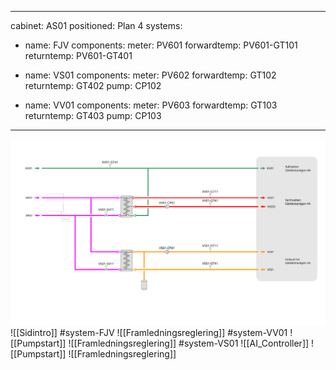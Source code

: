 
---
cabinet: AS01
positioned: Plan 4
systems:

  - name: FJV
    components:
      meter: PV601
      forwardtemp: PV601-GT101
      returntemp: PV601-GT401
  
  - name: VS01
    components:
      meter: PV602
      forwardtemp: GT102
      returntemp: GT402
      pump: CP102
  
  - name: VV01
    components:
      meter: PV603
      forwardtemp: GT103
      returntemp: GT403
      pump: CP103
---
![](./Example/Fastighet01/Undercentral.svg)
![[Sidintro]]
#system-FJV
![[Framledningsreglering]]
#system-VV01
![[Pumpstart]]
![[Framledningsreglering]]
#system-VS01
![[AI_Controller]]
![[Pumpstart]]
![[Framledningsreglering]]
